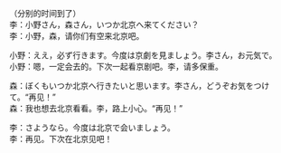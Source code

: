 （分别的时间到了）  
李：小野さん，森さん，いつか北京へ来てください？  
李：小野，森，请你们有空来北京吧。  

小野：ええ，必ず行きます。今度は京劇を見ましょう。李さん，お元気で。  
小野：嗯，一定会去的。下次一起看京剧吧。李，请多保重。  

森：ぼくもいつか北京へ行きたいと思います。李さん，どうぞお気をつけて。“再见！”  
森：我也想去北京看看。李，路上小心。“再见！”  

李：さようなら。今度は北京で会いましょう。  
李：再见。下次在北京见吧！  
